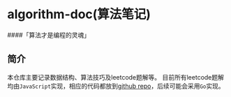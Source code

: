 # algorithm-doc(算法笔记)

####「算法才是编程的灵魂」


## 简介

本仓库主要记录数据结构、算法技巧及leetcode题解等。
目前所有leetcode题解均由`JavaScript`实现，相应的代码都放到[github repo](https://github.com/laNuitBlanche/algorithm)，后续可能会采用`Go`实现。
